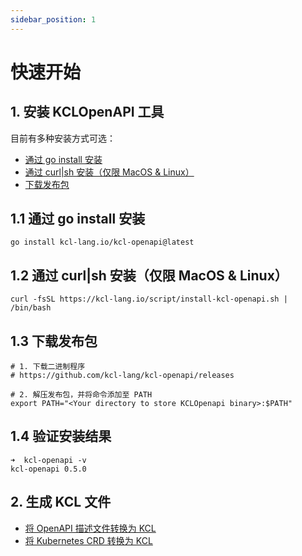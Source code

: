 ```yaml
---
sidebar_position: 1
---
```


# 快速开始

## 1. 安装 KCLOpenAPI 工具

目前有多种安装方式可选：

- [通过 go install 安装](#11-通过-go-install-安装)
- [通过 curl|sh 安装（仅限 MacOS & Linux）](#12-通过-curlsh-安装（仅限-MacOS--Linux）)
- [下载发布包](#13-下载发布包)

## 1.1 通过 go install 安装

```shell
go install kcl-lang.io/kcl-openapi@latest
```

## 1.2 通过 curl|sh 安装（仅限 MacOS & Linux）

```shell
curl -fsSL https://kcl-lang.io/script/install-kcl-openapi.sh | /bin/bash
```

## 1.3 下载发布包

```shell
# 1. 下载二进制程序
# https://github.com/kcl-lang/kcl-openapi/releases

# 2. 解压发布包，并将命令添加至 PATH
export PATH="<Your directory to store KCLOpenapi binary>:$PATH"
```

## 1.4 验证安装结果


```shell
➜  kcl-openapi -v
kcl-openapi 0.5.0
```

## 2. 生成 KCL 文件

- [将 OpenAPI 描述文件转换为 KCL](../openapi/openapi-to-kcl.md)
- [将 Kubernetes CRD 转换为 KCL](../openapi/crd-to-kcl.md)
